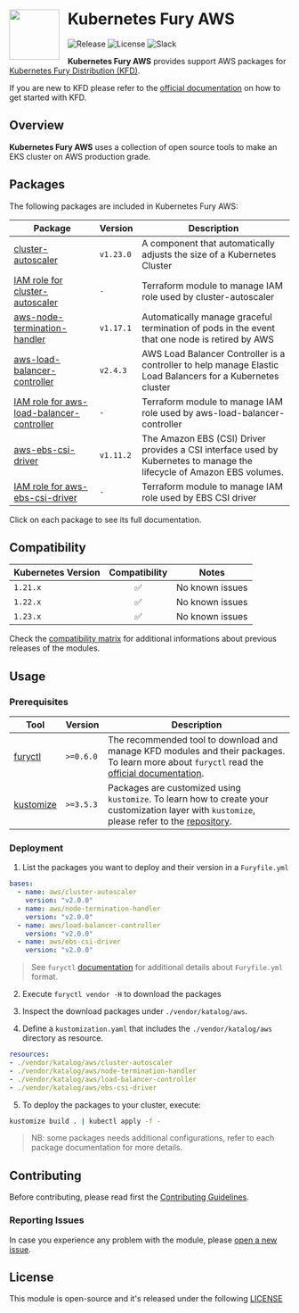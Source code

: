 <h1>
    <img src="https://github.com/sighupio/fury-distribution/blob/master/docs/assets/fury-epta-white.png?raw=true" align="left" width="90" style="margin-right: 15px"/>
    Kubernetes Fury AWS
</h1>

![Release](https://img.shields.io/badge/Latest%20Release-v2.0.0-blue)
![License](https://img.shields.io/github/license/sighupio/fury-kubernetes-aws?label=License)
![Slack](https://img.shields.io/badge/slack-@kubernetes/fury-yellow.svg?logo=slack&label=Slack)

<!-- <KFD-DOCS> -->

**Kubernetes Fury AWS** provides support AWS packages for [Kubernetes Fury Distribution (KFD)][kfd-repo].

If you are new to KFD please refer to the [official documentation][kfd-docs] on how to get started with KFD.

## Overview

**Kubernetes Fury AWS** uses a collection of open source tools to make an EKS cluster on AWS production grade.

## Packages

The following packages are included in Kubernetes Fury AWS:

| Package                                                                               | Version   | Description                                                                                                            |
|---------------------------------------------------------------------------------------|-----------|------------------------------------------------------------------------------------------------------------------------|
| [cluster-autoscaler](katalog/cluster-autoscaler)                                      | `v1.23.0` | A component that automatically adjusts the size of a Kubernetes Cluster                                                |
| [IAM role for cluster-autoscaler](modules/iam-for-cluster-autoscaler)                 | `-`       | Terraform module to manage IAM role used by cluster-autoscaler                                                         |
| [aws-node-termination-handler](katalog/node-termination-handler)                      | `v1.17.1` | Automatically manage graceful termination of pods in the event that one node is retired by AWS                         |
| [aws-load-balancer-controller](katalog/load-balancer-controller)                      | `v2.4.3`  | AWS Load Balancer Controller is a controller to help manage Elastic Load Balancers for a Kubernetes cluster            |
| [IAM role for aws-load-balancer-controller](modules/iam-for-load-balancer-controller) | `-`       | Terraform module to manage IAM role used by aws-load-balancer-controller                                               |
| [aws-ebs-csi-driver](katalog/ebs-csi-driver)                                          | `v1.11.2` | The Amazon EBS (CSI) Driver provides a CSI interface used by Kubernetes to manage the lifecycle of Amazon EBS volumes. |
| [IAM role for aws-ebs-csi-driver](modules/iam-for-ebs-csi-driver)                     | `-`       | Terraform module to manage IAM role used by EBS CSI driver                                                             |

Click on each package to see its full documentation.

## Compatibility

| Kubernetes Version |   Compatibility    | Notes                                               |
|--------------------|:------------------:|-----------------------------------------------------|
| `1.21.x`           | :white_check_mark: | No known issues                                     |
| `1.22.x`           | :white_check_mark: | No known issues                                     |
| `1.23.x`           | :white_check_mark: | No known issues                                     |

Check the [compatibility matrix][compatibility-matrix] for additional informations about previous releases of the modules.

## Usage

### Prerequisites

| Tool                        | Version   | Description                                                                                                                                                    |
|-----------------------------|-----------|----------------------------------------------------------------------------------------------------------------------------------------------------------------|
| [furyctl][furyctl-repo]     | `>=0.6.0` | The recommended tool to download and manage KFD modules and their packages. To learn more about `furyctl` read the [official documentation][furyctl-repo].     |
| [kustomize][kustomize-repo] | `>=3.5.3` | Packages are customized using `kustomize`. To learn how to create your customization layer with `kustomize`, please refer to the [repository][kustomize-repo]. |

### Deployment

1. List the packages you want to deploy and their version in a `Furyfile.yml`

```yaml
bases:
  - name: aws/cluster-autoscaler
    version: "v2.0.0"
  - name: aws/node-termination-handler
    version: "v2.0.0"
  - name: aws/load-balancer-controller
    version: "v2.0.0"
  - name: aws/ebs-csi-driver
    version: "v2.0.0" 
```

> See `furyctl` [documentation][furyctl-repo] for additional details about `Furyfile.yml` format.

2. Execute `furyctl vendor -H` to download the packages

3. Inspect the download packages under `./vendor/katalog/aws`.

4. Define a `kustomization.yaml` that includes the `./vendor/katalog/aws` directory as resource.

```yaml
resources:
- ./vendor/katalog/aws/cluster-autoscaler
- ./vendor/katalog/aws/node-termination-handler
- ./vendor/katalog/aws/load-balancer-controller
- ./vendor/katalog/aws/ebs-csi-driver
```

5. To deploy the packages to your cluster, execute:

```bash
kustomize build . | kubectl apply -f -
```

> NB: some packages needs additional configurations, refer to each package documentation for more details.

<!-- Links -->

[kfd-repo]: https://github.com/sighupio/fury-distribution
[furyctl-repo]: https://github.com/sighupio/furyctl
[kustomize-repo]: https://github.com/kubernetes-sigs/kustomize
[kfd-docs]: https://docs.kubernetesfury.com/docs/distribution/
[compatibility-matrix]: https://github.com/sighupio/fury-kubernetes-aws/blob/master/docs/COMPATIBILITY_MATRIX.md

<!-- </KFD-DOCS> -->

<!-- <FOOTER> -->

## Contributing

Before contributing, please read first the [Contributing Guidelines](docs/CONTRIBUTING.md).

### Reporting Issues

In case you experience any problem with the module, please [open a new issue](https://github.com/sighupio/fury-kubernetes-aws/issues/new/choose).

## License

This module is open-source and it's released under the following [LICENSE](LICENSE)

<!-- </FOOTER> -->
